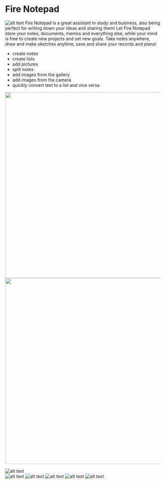 # Fire Notepad
![alt text](https://github.com/kabasonic/notepad/blob/main/screenshots/template.png?raw=true)
Fire Notepad is a great assistant in study and business, also being perfect for writing down your ideas and sharing them! Let Fire Notepad store your notes, documents, memos and everything else, while your mind is free to create new projects and set new goals. Take notes anywhere, draw and make sketches anytime, save and share your records and plans!
* create notes
* create lists
* add pictures
* split notes
* add images from the gallery
* add images from the camera
* quickly convert text to a list and vice versa

<p align="center">
  <img width="600" src="https://github.com/kabasonic/notepad/blob/main/screenshots/1.png">
    <img  width="600" src="https://github.com/kabasonic/notepad/blob/main/screenshots/2.png">
</p>


![alt text](https://github.com/kabasonic/notepad/blob/main/screenshots/1.png?raw=true)  
![alt text](https://github.com/kabasonic/notepad/blob/main/screenshots/2.png?raw=true)
![alt text](https://github.com/kabasonic/notepad/blob/main/screenshots/3.png?raw=true)
![alt text](https://github.com/kabasonic/notepad/blob/main/screenshots/4.png?raw=true)
![alt text](https://github.com/kabasonic/notepad/blob/main/screenshots/5.png?raw=true)
![alt text](https://github.com/kabasonic/notepad/blob/main/screenshots/6.png?raw=true)
